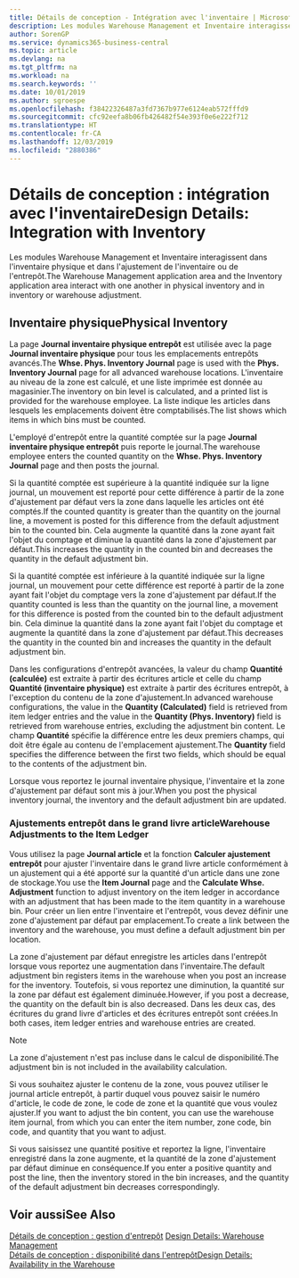 ```yaml
---
title: Détails de conception - Intégration avec l'inventaire | Microsoft Docs
description: Les modules Warehouse Management et Inventaire interagissent dans l'inventaire physique et dans l'ajustement de l'inventaire ou de l'entrepôt.
author: SorenGP
ms.service: dynamics365-business-central
ms.topic: article
ms.devlang: na
ms.tgt_pltfrm: na
ms.workload: na
ms.search.keywords: ''
ms.date: 10/01/2019
ms.author: sgroespe
ms.openlocfilehash: f38422326487a3fd7367b977e6124eab572fffd9
ms.sourcegitcommit: cfc92eefa8b06fb426482f54e393f0e6e222f712
ms.translationtype: HT
ms.contentlocale: fr-CA
ms.lasthandoff: 12/03/2019
ms.locfileid: "2880386"
---
```

# <a name="design-details-integration-with-inventory"></a><span data-ttu-id="f0427-103">Détails de conception : intégration avec l'inventaire</span><span class="sxs-lookup"><span data-stu-id="f0427-103">Design Details: Integration with Inventory</span></span>
<span data-ttu-id="f0427-104">Les modules Warehouse Management et Inventaire interagissent dans l'inventaire physique et dans l'ajustement de l'inventaire ou de l'entrepôt.</span><span class="sxs-lookup"><span data-stu-id="f0427-104">The Warehouse Management application area and the Inventory application area interact with one another in physical inventory and in inventory or warehouse adjustment.</span></span>  
  
## <a name="physical-inventory"></a><span data-ttu-id="f0427-105">Inventaire physique</span><span class="sxs-lookup"><span data-stu-id="f0427-105">Physical Inventory</span></span>  
 <span data-ttu-id="f0427-106">La page **Journal inventaire physique entrepôt** est utilisée avec la page **Journal inventaire physique** pour tous les emplacements entrepôts avancés.</span><span class="sxs-lookup"><span data-stu-id="f0427-106">The **Whse. Phys. Inventory Journal** page is used with the **Phys. Inventory Journal** page for all advanced warehouse locations.</span></span> <span data-ttu-id="f0427-107">L'inventaire au niveau de la zone est calculé, et une liste imprimée est donnée au magasinier.</span><span class="sxs-lookup"><span data-stu-id="f0427-107">The inventory on bin level is calculated, and a printed list is provided for the warehouse employee.</span></span> <span data-ttu-id="f0427-108">La liste indique les articles dans lesquels les emplacements doivent être comptabilisés.</span><span class="sxs-lookup"><span data-stu-id="f0427-108">The list shows which items in which bins must be counted.</span></span>  
  
 <span data-ttu-id="f0427-109">L'employé d'entrepôt entre la quantité comptée sur la page **Journal inventaire physique entrepôt** puis reporte le journal.</span><span class="sxs-lookup"><span data-stu-id="f0427-109">The warehouse employee enters the counted quantity on the **Whse. Phys. Inventory Journal** page and then posts the journal.</span></span>  
  
 <span data-ttu-id="f0427-110">Si la quantité comptée est supérieure à la quantité indiquée sur la ligne journal, un mouvement est reporté pour cette différence à partir de la zone d'ajustement par défaut vers la zone dans laquelle les articles ont été comptés.</span><span class="sxs-lookup"><span data-stu-id="f0427-110">If the counted quantity is greater than the quantity on the journal line, a movement is posted for this difference from the default adjustment bin to the counted bin.</span></span> <span data-ttu-id="f0427-111">Cela augmente la quantité dans la zone ayant fait l'objet du comptage et diminue la quantité dans la zone d'ajustement par défaut.</span><span class="sxs-lookup"><span data-stu-id="f0427-111">This increases the quantity in the counted bin and decreases the quantity in the default adjustment bin.</span></span>  
  
 <span data-ttu-id="f0427-112">Si la quantité comptée est inférieure à la quantité indiquée sur la ligne journal, un mouvement pour cette différence est reporté à partir de la zone ayant fait l'objet du comptage vers la zone d'ajustement par défaut.</span><span class="sxs-lookup"><span data-stu-id="f0427-112">If the quantity counted is less than the quantity on the journal line, a movement for this difference is posted from the counted bin to the default adjustment bin.</span></span> <span data-ttu-id="f0427-113">Cela diminue la quantité dans la zone ayant fait l'objet du comptage et augmente la quantité dans la zone d'ajustement par défaut.</span><span class="sxs-lookup"><span data-stu-id="f0427-113">This decreases the quantity in the counted bin and increases the quantity in the default adjustment bin.</span></span>  
  
 <span data-ttu-id="f0427-114">Dans les configurations d'entrepôt avancées, la valeur du champ **Quantité (calculée)** est extraite à partir des écritures article et celle du champ **Quantité (inventaire physique)** est extraite à partir des écritures entrepôt, à l'exception du contenu de la zone d'ajustement.</span><span class="sxs-lookup"><span data-stu-id="f0427-114">In advanced warehouse configurations, the value in the **Quantity (Calculated)** field is retrieved from item ledger entries and the value in the **Quantity (Phys. Inventory)** field is retrieved from warehouse entries, excluding the adjustment bin content.</span></span> <span data-ttu-id="f0427-115">Le champ **Quantité** spécifie la différence entre les deux premiers champs, qui doit être égale au contenu de l'emplacement ajustement.</span><span class="sxs-lookup"><span data-stu-id="f0427-115">The **Quantity** field specifies the difference between the first two fields, which should be equal to the contents of the adjustment bin.</span></span>  
  
 <span data-ttu-id="f0427-116">Lorsque vous reportez le journal inventaire physique, l'inventaire et la zone d'ajustement par défaut sont mis à jour.</span><span class="sxs-lookup"><span data-stu-id="f0427-116">When you post the physical inventory journal, the inventory and the default adjustment bin are updated.</span></span>  
  
### <a name="warehouse-adjustments-to-the-item-ledger"></a><span data-ttu-id="f0427-117">Ajustements entrepôt dans le grand livre article</span><span class="sxs-lookup"><span data-stu-id="f0427-117">Warehouse Adjustments to the Item Ledger</span></span>  
 <span data-ttu-id="f0427-118">Vous utilisez la page **Journal article** et la fonction **Calculer ajustement entrepôt** pour ajuster l'inventaire dans le grand livre article conformément à un ajustement qui a été apporté sur la quantité d'un article dans une zone de stockage.</span><span class="sxs-lookup"><span data-stu-id="f0427-118">You use the **Item Journal** page and the **Calculate Whse. Adjustment** function to adjust inventory on the item ledger in accordance with an adjustment that has been made to the item quantity in a warehouse bin.</span></span> <span data-ttu-id="f0427-119">Pour créer un lien entre l'inventaire et l'entrepôt, vous devez définir une zone d'ajustement par défaut par emplacement.</span><span class="sxs-lookup"><span data-stu-id="f0427-119">To create a link between the inventory and the warehouse, you must define a default adjustment bin per location.</span></span>  
  
 <span data-ttu-id="f0427-120">La zone d'ajustement par défaut enregistre les articles dans l'entrepôt lorsque vous reportez une augmentation dans l'inventaire.</span><span class="sxs-lookup"><span data-stu-id="f0427-120">The default adjustment bin registers items in the warehouse when you post an increase for the inventory.</span></span> <span data-ttu-id="f0427-121">Toutefois, si vous reportez une diminution, la quantité sur la zone par défaut est également diminuée.</span><span class="sxs-lookup"><span data-stu-id="f0427-121">However, if you post a decrease, the quantity on the default bin is also decreased.</span></span> <span data-ttu-id="f0427-122">Dans les deux cas, des écritures du grand livre d'articles et des écritures entrepôt sont créées.</span><span class="sxs-lookup"><span data-stu-id="f0427-122">In both cases, item ledger entries and warehouse entries are created.</span></span>  
  
> [!NOTE]  
>  <span data-ttu-id="f0427-123">La zone d'ajustement n'est pas incluse dans le calcul de disponibilité.</span><span class="sxs-lookup"><span data-stu-id="f0427-123">The adjustment bin is not included in the availability calculation.</span></span>  
  
 <span data-ttu-id="f0427-124">Si vous souhaitez ajuster le contenu de la zone, vous pouvez utiliser le journal article entrepôt, à partir duquel vous pouvez saisir le numéro d'article, le code de zone, le code de zone et la quantité que vous voulez ajuster.</span><span class="sxs-lookup"><span data-stu-id="f0427-124">If you want to adjust the bin content, you can use the warehouse item journal, from which you can enter the item number, zone code, bin code, and quantity that you want to adjust.</span></span>  
  
 <span data-ttu-id="f0427-125">Si vous saisissez une quantité positive et reportez la ligne, l'inventaire enregistré dans la zone augmente, et la quantité de la zone d'ajustement par défaut diminue en conséquence.</span><span class="sxs-lookup"><span data-stu-id="f0427-125">If you enter a positive quantity and post the line, then the inventory stored in the bin increases, and the quantity of the default adjustment bin decreases correspondingly.</span></span>  
  
## <a name="see-also"></a><span data-ttu-id="f0427-126">Voir aussi</span><span class="sxs-lookup"><span data-stu-id="f0427-126">See Also</span></span>  
 <span data-ttu-id="f0427-127">[Détails de conception : gestion d'entrepôt](design-details-warehouse-management.md) </span><span class="sxs-lookup"><span data-stu-id="f0427-127">[Design Details: Warehouse Management](design-details-warehouse-management.md) </span></span>  
 [<span data-ttu-id="f0427-128">Détails de conception : disponibilité dans l'entrepôt</span><span class="sxs-lookup"><span data-stu-id="f0427-128">Design Details: Availability in the Warehouse</span></span>](design-details-availability-in-the-warehouse.md)